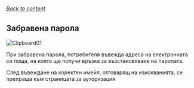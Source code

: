 ###### [Back to content](/README.md)

## Забравена парола

![Clipboard01](https://github.com/yuchormanski/React-BMX-Project/assets/693307/a944f4e0-5f3b-4822-8831-752626a3fd90)

При забравена парола, потребителя въвежда адреса на електронната си поща, на която ще получи връзка за възстановяване на паролата.

След въвеждане на коректен имейл, отговарящ на изискванията, се препраща към страницата за ауторизация
